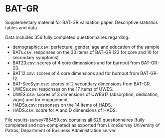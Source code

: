 # BAT-GR
Supplementary material for BAT-GR validation paper. Descriptive statistics tables and data.

Data includes 356 fully completed questionnaires regarding:
- demographic.csv: perfecture, gender, age and education of the sample
- BATs.csv: responses on the 33 items of BAT-GR (23 for core and 10 for secondary symptoms)
- BAT23.csv: scores of 4 core dimensions and for burnout from BAT-GR-23.
- BAT12.csv: scores of 4 core dimensions and for burnout from BAT-GR-12.
- BAT-SecSym.csv: scores of 2 secondary dimensions from BAT-GR.
- UWESs.csv: responses on the 17 items of UWES.
- UWES.csv: scores of 3 dimensions of UWES17 (absorption, dedication, vigor) and for engagement.
- HADSs.csv: responses on the 14 items of HADS.
- HADS.csv: score for A and D dimensions of HADS.

File results-survey785459.csv contains all 629 questionnaires (fully completed and non-completed) as exported from LimeSurvey University of Patras, Department of Business Administration server. 
